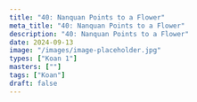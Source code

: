 ```yaml
---
title: "40: Nanquan Points to a Flower"
meta_title: "40: Nanquan Points to a Flower"
description: "40: Nanquan Points to a Flower"
date: 2024-09-13
image: "/images/image-placeholder.jpg"
types: ["Koan 1"]
masters: [""]
tags: ["Koan"]
draft: false
---
```


